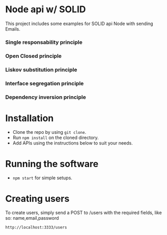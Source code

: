 # Node api w/ SOLID 

 This project includes some examples for SOLID api Node with sending Emails.

### Single responsability principle
### Open Closed principle
### Liskov substitution principle
### Interface segregation principle
### Dependency inversion principle

# Installation

* Clone the repo by using ```git clone```.
* Run ```npm install``` on the cloned directory.
* Add APIs using the instructions below to suit your needs.

# Running the software

* ```npm start``` for simple setups.

# Creating users

To create users, simply send a POST to /users with the required fields, like so: name,email,password

```
http://localhost:3333/users
```